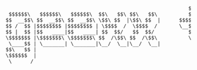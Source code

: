 <pre>                                                                  
                                                           $$\    
 $$$$$$\   $$$$$$\   $$$$$$\  $$\   $$\ $$\   $$\          $$ |   
$$  __$$\ $$  __$$\ $$  __$$\ \$$\ $$  |\$$\ $$  |      $$$$$$$$\ 
$$ /  $$ |$$$$$$$$ |$$$$$$$$ | \$$$$  /  \$$$$  /       \__$$  __|
$$ |  $$ |$$   ____|$$   ____| $$  $$/   $$  $$/           $$ |   
\$$$$$$$ |\$$$$$$$\ \$$$$$$$\ $$  /\$$\ $$  /\$$\          \__|   
 \____$$ | \_______| \_______|\__/  \__|\__/  \__|                
$$\   $$ |                                                        
\$$$$$$  |                                                        
 \______/                                                         
</pre>
